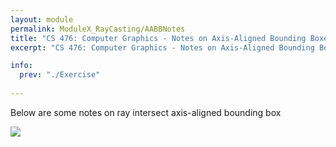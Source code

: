 ```yaml
---
layout: module
permalink: ModuleX_RayCasting/AABBNotes
title: "CS 476: Computer Graphics - Notes on Axis-Aligned Bounding Boxes"
excerpt: "CS 476: Computer Graphics - Notes on Axis-Aligned Bounding Boxes"

info:
  prev: "./Exercise"
  
---
```


<p>
Below are some notes on ray intersect axis-aligned bounding box
</p>

<img src = "../images/Unit2/RayIntersectBox.svg">
